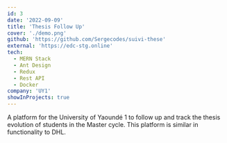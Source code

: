 ```yaml
---
id: 3
date: '2022-09-09'
title: 'Thesis Follow Up'
cover: './demo.png'
github: 'https://github.com/Sergecodes/suivi-these'
external: 'https://edc-stg.online'
tech:
  - MERN Stack
  - Ant Design
  - Redux
  - Rest API
  - Docker
company: 'UY1'
showInProjects: true
---
```


A platform for the University of Yaoundé 1 to follow up and track the thesis evolution of students in the Master cycle. This platform is similar in functionality to DHL.
